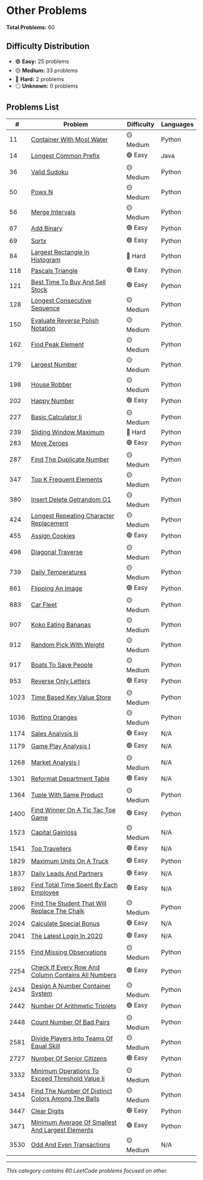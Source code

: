 # Other Problems

**Total Problems:** 60

## Difficulty Distribution
- 🟢 **Easy:** 25 problems
- 🟡 **Medium:** 33 problems  
- 🔴 **Hard:** 2 problems
- ⚪ **Unknown:** 0 problems

## Problems List

| # | Problem | Difficulty | Languages |
|---|---------|------------|----------|
| 11 | [Container With Most Water](0011-container-with-most-water) | 🟡 Medium | Python |
| 14 | [Longest Common Prefix](0014-longest-common-prefix) | 🟢 Easy | Java |
| 36 | [Valid Sudoku](0036-valid-sudoku) | 🟡 Medium | Python |
| 50 | [Powx N](0050-powx-n) | 🟡 Medium | Python |
| 56 | [Merge Intervals](0056-merge-intervals) | 🟡 Medium | Python |
| 67 | [Add Binary](0067-add-binary) | 🟢 Easy | Python |
| 69 | [Sqrtx](0069-sqrtx) | 🟢 Easy | Python |
| 84 | [Largest Rectangle In Histogram](0084-largest-rectangle-in-histogram) | 🔴 Hard | Python |
| 118 | [Pascals Triangle](0118-pascals-triangle) | 🟢 Easy | Python |
| 121 | [Best Time To Buy And Sell Stock](0121-best-time-to-buy-and-sell-stock) | 🟢 Easy | Python |
| 128 | [Longest Consecutive Sequence](0128-longest-consecutive-sequence) | 🟡 Medium | Python |
| 150 | [Evaluate Reverse Polish Notation](0150-evaluate-reverse-polish-notation) | 🟡 Medium | Python |
| 162 | [Find Peak Element](0162-find-peak-element) | 🟡 Medium | Python |
| 179 | [Largest Number](0179-largest-number) | 🟡 Medium | Python |
| 198 | [House Robber](0198-house-robber) | 🟡 Medium | Python |
| 202 | [Happy Number](0202-happy-number) | 🟢 Easy | Python |
| 227 | [Basic Calculator Ii](0227-basic-calculator-ii) | 🟡 Medium | Python |
| 239 | [Sliding Window Maximum](0239-sliding-window-maximum) | 🔴 Hard | Python |
| 283 | [Move Zeroes](0283-move-zeroes) | 🟢 Easy | Python |
| 287 | [Find The Duplicate Number](0287-find-the-duplicate-number) | 🟡 Medium | Python |
| 347 | [Top K Frequent Elements](0347-top-k-frequent-elements) | 🟡 Medium | Python |
| 380 | [Insert Delete Getrandom O1](0380-insert-delete-getrandom-o1) | 🟡 Medium | Python |
| 424 | [Longest Repeating Character Replacement](0424-longest-repeating-character-replacement) | 🟡 Medium | Python |
| 455 | [Assign Cookies](0455-assign-cookies) | 🟢 Easy | Python |
| 498 | [Diagonal Traverse](0498-diagonal-traverse) | 🟡 Medium | Python |
| 739 | [Daily Temperatures](0739-daily-temperatures) | 🟡 Medium | Python |
| 861 | [Flipping An Image](0861-flipping-an-image) | 🟢 Easy | Python |
| 883 | [Car Fleet](0883-car-fleet) | 🟡 Medium | Python |
| 907 | [Koko Eating Bananas](0907-koko-eating-bananas) | 🟡 Medium | Python |
| 912 | [Random Pick With Weight](0912-random-pick-with-weight) | 🟡 Medium | Python |
| 917 | [Boats To Save People](0917-boats-to-save-people) | 🟡 Medium | Python |
| 953 | [Reverse Only Letters](0953-reverse-only-letters) | 🟢 Easy | Python |
| 1023 | [Time Based Key Value Store](1023-time-based-key-value-store) | 🟡 Medium | Python |
| 1036 | [Rotting Oranges](1036-rotting-oranges) | 🟡 Medium | Python |
| 1174 | [Sales Analysis Iii](1174-sales-analysis-iii) | 🟢 Easy | N/A |
| 1179 | [Game Play Analysis I](1179-game-play-analysis-i) | 🟢 Easy | N/A |
| 1268 | [Market Analysis I](1268-market-analysis-i) | 🟡 Medium | N/A |
| 1301 | [Reformat Department Table](1301-reformat-department-table) | 🟢 Easy | N/A |
| 1364 | [Tuple With Same Product](1364-tuple-with-same-product) | 🟡 Medium | Python |
| 1400 | [Find Winner On A Tic Tac Toe Game](1400-find-winner-on-a-tic-tac-toe-game) | 🟢 Easy | Python |
| 1523 | [Capital Gainloss](1523-capital-gainloss) | 🟡 Medium | N/A |
| 1541 | [Top Travellers](1541-top-travellers) | 🟢 Easy | N/A |
| 1829 | [Maximum Units On A Truck](1829-maximum-units-on-a-truck) | 🟢 Easy | Python |
| 1837 | [Daily Leads And Partners](1837-daily-leads-and-partners) | 🟢 Easy | N/A |
| 1892 | [Find Total Time Spent By Each Employee](1892-find-total-time-spent-by-each-employee) | 🟢 Easy | N/A |
| 2006 | [Find The Student That Will Replace The Chalk](2006-find-the-student-that-will-replace-the-chalk) | 🟡 Medium | Python |
| 2024 | [Calculate Special Bonus](2024-calculate-special-bonus) | 🟢 Easy | N/A |
| 2041 | [The Latest Login In 2020](2041-the-latest-login-in-2020) | 🟢 Easy | N/A |
| 2155 | [Find Missing Observations](2155-find-missing-observations) | 🟡 Medium | Python |
| 2254 | [Check If Every Row And Column Contains All Numbers](2254-check-if-every-row-and-column-contains-all-numbers) | 🟢 Easy | Python |
| 2434 | [Design A Number Container System](2434-design-a-number-container-system) | 🟡 Medium | Python |
| 2442 | [Number Of Arithmetic Triplets](2442-number-of-arithmetic-triplets) | 🟢 Easy | Python |
| 2448 | [Count Number Of Bad Pairs](2448-count-number-of-bad-pairs) | 🟡 Medium | Python |
| 2581 | [Divide Players Into Teams Of Equal Skill](2581-divide-players-into-teams-of-equal-skill) | 🟡 Medium | Python |
| 2727 | [Number Of Senior Citizens](2727-number-of-senior-citizens) | 🟢 Easy | Python |
| 3332 | [Minimum Operations To Exceed Threshold Value Ii](3332-minimum-operations-to-exceed-threshold-value-ii) | 🟡 Medium | Python |
| 3434 | [Find The Number Of Distinct Colors Among The Balls](3434-find-the-number-of-distinct-colors-among-the-balls) | 🟡 Medium | Python |
| 3447 | [Clear Digits](3447-clear-digits) | 🟢 Easy | Python |
| 3471 | [Minimum Average Of Smallest And Largest Elements](3471-minimum-average-of-smallest-and-largest-elements) | 🟢 Easy | Python |
| 3530 | [Odd And Even Transactions](3530-odd-and-even-transactions) | 🟡 Medium | N/A |

---
*This category contains 60 LeetCode problems focused on other.*
